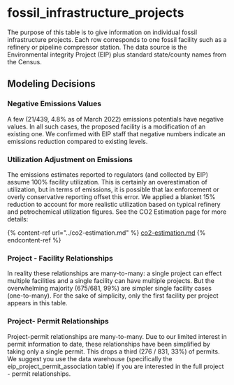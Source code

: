# fossil_infrastructure_projects

The purpose of this table is to give information on individual fossil infrastructure projects. Each row corresponds to one fossil facility such as a refinery or pipeline compressor station. The data source is the Environmental integrity Project (EIP) plus standard state/county names from the Census.

## Modeling Decisions

### Negative Emissions Values

A few (21/439, 4.8% as of March 2022) emissions potentials have negative values. In all such cases, the proposed facility is a modification of an existing one. We confirmed with EIP staff that negative numbers indicate an emissions reduction compared to existing levels.

### Utilization Adjustment on Emissions

The emissions estimates reported to regulators (and collected by EIP) assume 100% facility utilization. This is  certainly an overestimation of utilization, but in terms of emissions, it is possible that lax enforcement or overly conservative reporting offset this error. We applied a blanket 15% reduction to account for more realistic utilization based on typical refinery and petrochemical utilization figures. See the CO2 Estimation page for more details:

{% content-ref url="../co2-estimation.md" %}
[co2-estimation.md](../co2-estimation.md)
{% endcontent-ref %}


### Project - Facility Relationships

In reality these relationships are many-to-many: a single project can effect multiple facilities and a single facility can have multiple projects. But the overwhelming majority (675/681, 99%) are simpler single facility cases (one-to-many). For the sake of simplicity, only the first facility per project appears in this table.

### Project- Permit Relationships

Project-permit relationships are many-to-many. Due to our limited interest in permit information to date, these relationships have been simplified by taking only a single permit. This drops a third (276 / 831, 33%) of permits. We suggest you use the data warehouse (specifically the eip_project_permit_association table) if you are interested in the full project - permit relationships.
